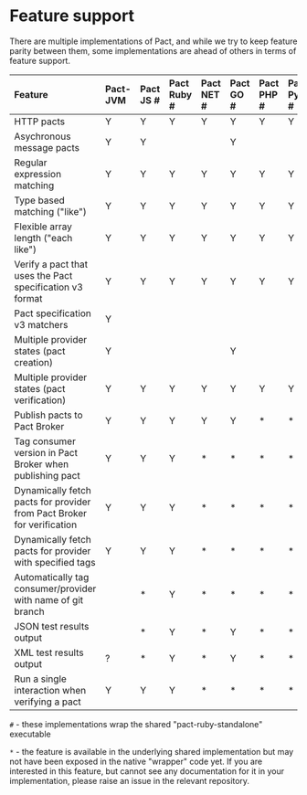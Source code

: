 # Feature support

There are multiple implementations of Pact, and while we try to keep feature parity between them, some implementations are ahead of others in terms of feature support.

| Feature | Pact-JVM | Pact JS \# | Pact Ruby \# | Pact NET \# | Pact GO \# | Pact PHP \# | Pact Python \# | Pact Swift \# | Pactman | Scala Pact |
| :--- | :--- | :--- | :--- | :--- | :--- | :--- | :--- | :--- | :--- | :--- |
| HTTP pacts | Y | Y | Y | Y | Y | Y | Y | Y | Y | Y |
| Asychronous message pacts | Y | Y |  |  | Y |  |  |  | ? |  |
| Regular expression matching | Y | Y | Y | Y | Y | Y | Y | Y | Y | Y |
| Type based matching \("like"\) | Y | Y | Y | Y | Y | Y | Y | Y | Y | Y |
| Flexible array length \("each like"\) | Y | Y | Y | Y | Y | Y | Y | Y | Y | Y |
| Verify a pact that uses the Pact specification v3 format | Y | Y | Y | Y | Y | Y | Y | Y | Y | ? |
| Pact specification v3 matchers | Y |  |  |  |  |  |  |  | Y | ? |
| Multiple provider states \(pact creation\) | Y |  |  |  | Y |  |  |  | ? | ? |
| Multiple provider states \(pact verification\) | Y | Y | Y | Y | Y | Y | Y | Y | ? | ? |
| Publish pacts to Pact Broker | Y | Y | Y | Y | Y | \* | \* | \* | Y | ? |
| Tag consumer version in Pact Broker when publishing pact | Y | Y | Y | \* | \* | \* | \* | \* | ? | ? |
| Dynamically fetch pacts for provider from Pact Broker for verification | Y | Y | Y | \* | \* | \* | \* | \* | Y | ? |
| Dynamically fetch pacts for provider with specified tags | Y | Y | Y | \* | \* | \* | \* | \* | ? | ? |
| Automatically tag consumer/provider with name of git branch |  | \* | Y | \* | \* | \* | \* | \* |  |  |
| JSON test results output |  | \* | Y | \* | Y | \* | \* | \* |  |  |
| XML test results output | ? | \* | Y | \* | Y | \* | \* | \* |  |  |
| Run a single interaction when verifying a pact | Y | Y | Y | \* | \* | \* | \* | \* | ? | ? |

`#` - these implementations wrap the shared "pact-ruby-standalone" executable

`*` - the feature is available in the underlying shared implementation but may not have been exposed in the native "wrapper" code yet. If you are interested in this feature, but cannot see any documentation for it in your implementation, please raise an issue in the relevant repository.

